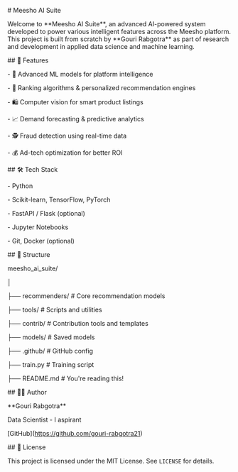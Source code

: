 \# Meesho AI Suite



Welcome to \*\*Meesho AI Suite\*\*, an advanced AI-powered system developed to power various intelligent features across the Meesho platform. This project is built from scratch by \*\*Gouri Rabgotra\*\* as part of research and development in applied data science and machine learning.



\## 🚀 Features



\- 🧠 Advanced ML models for platform intelligence

\- 🎯 Ranking algorithms \& personalized recommendation engines

\- 🛍️ Computer vision for smart product listings

\- 📈 Demand forecasting \& predictive analytics

\- 🕵️ Fraud detection using real-time data

\- 💰 Ad-tech optimization for better ROI



\## 🛠️ Tech Stack



\- Python

\- Scikit-learn, TensorFlow, PyTorch

\- FastAPI / Flask (optional)

\- Jupyter Notebooks

\- Git, Docker (optional)



\## 📁 Structure

meesho\_ai\_suite/

│

├── recommenders/ # Core recommendation models

├── tools/ # Scripts and utilities

├── contrib/ # Contribution tools and templates

├── models/ # Saved models

├── .github/ # GitHub config

├── train.py # Training script

├── README.md # You're reading this!







\## 🧑‍💻 Author



\*\*Gouri Rabgotra\*\*  

Data Scientist - I aspirant  

\[GitHub](https://github.com/gouri-rabgotra21)



\## 📄 License



This project is licensed under the MIT License. See `LICENSE` for details.






